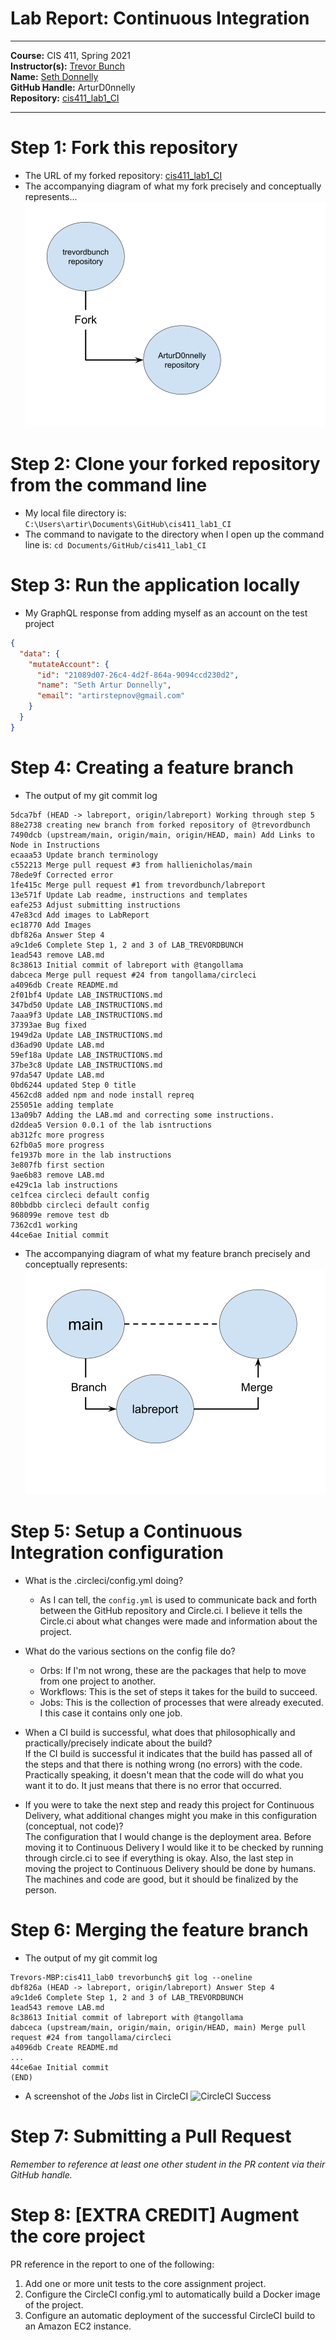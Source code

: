 # Lab Report: Continuous Integration
___
**Course:** CIS 411, Spring 2021  
**Instructor(s):** [Trevor Bunch](https://github.com/trevordbunch)  
**Name:** [Seth Donnelly](https://github.com/ArturD0nnelly)  
**GitHub Handle:** ArturD0nnelly  
**Repository:** [cis411_lab1_CI](https://github.com/ArturD0nnelly/cis411_lab1_CI.git) 
___

# Step 1: Fork this repository
- The URL of my forked repository: [cis411_lab1_CI](https://github.com/ArturD0nnelly/cis411_lab1_CI.git)
- The accompanying diagram of what my fork precisely and conceptually represents...
  ![step1](../assets/step1.png)

# Step 2: Clone your forked repository from the command line  
- My local file directory is: `C:\Users\artir\Documents\GitHub\cis411_lab1_CI`
- The command to navigate to the directory when I open up the command line is: `cd Documents/GitHub/cis411_lab1_CI`

# Step 3: Run the application locally
- My GraphQL response from adding myself as an account on the test project
``` json
{
  "data": {
    "mutateAccount": {
      "id": "21089d07-26c4-4d2f-864a-9094ccd230d2",
      "name": "Seth Artur Donnelly",
      "email": "artirstepnov@gmail.com"
    }
  }
}
```

# Step 4: Creating a feature branch
- The output of my git commit log
```
5dca7bf (HEAD -> labreport, origin/labreport) Working through step 5
88e2738 creating new branch from forked repository of @trevordbunch
7490dcb (upstream/main, origin/main, origin/HEAD, main) Add Links to Node in Instructions
ecaaa53 Update branch terminology
c552213 Merge pull request #3 from hallienicholas/main
78ede9f Corrected error
1fe415c Merge pull request #1 from trevordbunch/labreport
13e571f Update Lab readme, instructions and templates
eafe253 Adjust submitting instructions
47e83cd Add images to LabReport
ec18770 Add Images
dbf826a Answer Step 4
a9c1de6 Complete Step 1, 2 and 3 of LAB_TREVORDBUNCH
1ead543 remove LAB.md
8c38613 Initial commit of labreport with @tangollama
dabceca Merge pull request #24 from tangollama/circleci
a4096db Create README.md
2f01bf4 Update LAB_INSTRUCTIONS.md
347bd50 Update LAB_INSTRUCTIONS.md
7aaa9f3 Update LAB_INSTRUCTIONS.md
37393ae Bug fixed
1949d2a Update LAB_INSTRUCTIONS.md
d36ad90 Update LAB.md
59ef18a Update LAB_INSTRUCTIONS.md
37be3c8 Update LAB_INSTRUCTIONS.md
97da547 Update LAB.md
0bd6244 updated Step 0 title
4562cd8 added npm and node install repreq
255051e adding template
13a09b7 Adding the LAB.md and correcting some instructions.
d2ddea5 Version 0.0.1 of the lab isntructions
ab312fc more progress
62fb0a5 more progress
fe1937b more in the lab instructions
3e807fb first section
9ae6b83 remove LAB.md
e429c1a lab instructions
ce1fcea circleci default config
80bbdbb circleci default config
968099e remove test db
7362cd1 working
44ce6ae Initial commit

```
- The accompanying diagram of what my feature branch precisely and conceptually represents:
  ![step4](../assets/step4.png)

# Step 5: Setup a Continuous Integration configuration
- What is the .circleci/config.yml doing?  
  - As I can tell, the `config.yml` is used to communicate back and forth between the GitHub repository and Circle.ci. I believe it tells the Circle.ci about what changes were made and information about the project.

- What do the various sections on the config file do?
  - Orbs: If I'm not wrong, these are the packages that help to move from one project to another. 
  - Workflows: This is the set of steps it takes for the build to succeed.
  - Jobs: This is the collection of processes that were already executed. I this case it contains only one job. 
   

- When a CI build is successful, what does that philosophically and practically/precisely indicate about the build?  
  If the CI build is successful it indicates that the build has passed all of the steps and that there is nothing wrong (no errors) with the code. Practically speaking, it doesn't mean that the code will do what you want it to do. It just means that there is no error that occurred.
   

- If you were to take the next step and ready this project for Continuous Delivery, what additional changes might you make in this configuration (conceptual, not code)?  
  The configuration that I would change is the deployment area. Before moving it to Continuous Delivery I would like it to be checked by running through circle.ci to see if everything is okay. Also, the last step in moving the project to Continuous Delivery should be done by humans. The machines and code are good, but it should be finalized by the person.
  
# Step 6: Merging the feature branch
* The output of my git commit log
```
Trevors-MBP:cis411_lab0 trevorbunch$ git log --oneline
dbf826a (HEAD -> labreport, origin/labreport) Answer Step 4
a9c1de6 Complete Step 1, 2 and 3 of LAB_TREVORDBUNCH
1ead543 remove LAB.md
8c38613 Initial commit of labreport with @tangollama
dabceca (upstream/main, origin/main, origin/HEAD, main) Merge pull request #24 from tangollama/circleci
a4096db Create README.md
...
44ce6ae Initial commit
(END)
```

* A screenshot of the _Jobs_ list in CircleCI
![CircleCI Success](../assets/circleci_success.png)

# Step 7: Submitting a Pull Request
_Remember to reference at least one other student in the PR content via their GitHub handle._



# Step 8: [EXTRA CREDIT] Augment the core project
PR reference in the report to one of the following:
1. Add one or more unit tests to the core assignment project. 
2. Configure the CircleCI config.yml to automatically build a Docker image of the project.
3. Configure an automatic deployment of the successful CircleCI build to an Amazon EC2 instance.
